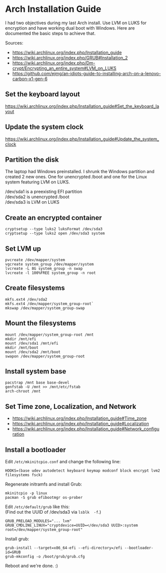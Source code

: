 # Arch Installation Guide

I had two objectives during my last Arch install. Use LVM on LUKS for encryption and have working dual boot with Windows. Here are documented the basic steps to achieve that.

Sources:
* https://wiki.archlinux.org/index.php/Installation_guide
* https://wiki.archlinux.org/index.php/GRUB#Installation_2
* https://wiki.archlinux.org/index.php/Dm-crypt/Encrypting_an_entire_system#LVM_on_LUKS
* https://github.com/ejmg/an-idiots-guide-to-installing-arch-on-a-lenovo-carbon-x1-gen-6

## Set the keyboard layout

https://wiki.archlinux.org/index.php/Installation_guide#Set_the_keyboard_layout

## Update the system clock

https://wiki.archlinux.org/index.php/Installation_guide#Update_the_system_clock

## Partition the disk

The laptop had Windows preinstalled. I shrunk the Windows partition and created 2 new ones. One for unencrypted /boot and one for the Linux system featuring LVM on LUKS.

/dev/sda1 is a preexisting EFI partition  
/dev/sda2 is unencrypted /boot  
/dev/sda3 is LVM on LUKS

## Create an encrypted container

```
cryptsetup --type luks2 luksFormat /dev/sda3
cryptsetup --type luks2 open /dev/sda3 system
```

## Set LVM up

```
pvcreate /dev/mapper/system
vgcreate system_group /dev/mapper/system
lvcreate -L 8G system_group -n swap
lvcreate -l 100%FREE system_group -n root
```

## Create filesystems

```
mkfs.ext4 /dev/sda2
mkfs.ext4 /dev/mapper/system_group-root`
mkswap /dev/mapper/system_group-swap
```

## Mount the filesystems

```
mount /dev/mapper/system_group-root /mnt
mkdir /mnt/efi
mount /dev/sda1 /mnt/efi
mkdir /mnt/boot
mount /dev/sda2 /mnt/boot
swapon /dev/mapper/system_group-root
```

## Install system base

```
pacstrap /mnt base base-devel
genfstab -U /mnt >> /mnt/etc/fstab
arch-chroot /mnt
```

## Set Time zone, Localization, and Network

* https://wiki.archlinux.org/index.php/Installation_guide#Time_zone
* https://wiki.archlinux.org/index.php/Installation_guide#Localization
* https://wiki.archlinux.org/index.php/Installation_guide#Network_configuration

## Install a bootloader

Edit `/etc/mkinitcpio.conf` and change the following line:
```
HOOKS=(base udev autodetect keyboard keymap modconf block encrypt lvm2 filesystems fsck)
```

Regenerate initramfs and install Grub:

```
mkinitcpio -p linux
pacman -S grub efibootmgr os-prober
```

Edit `/etc/default/grub` like this:  
(Find out the UUID of /dev/sda3 via `lsblk  -f`.)

```
GRUB_PRELOAD_MODULES="... lvm"
GRUB_CMDLINE_LINUX="cryptdevice=UUID=</dev/sda3 UUID>:system root=/dev/mapper/system_group-root"
```

Install grub:

```
grub-install --target=x86_64-efi --efi-directory=/efi --bootloader-id=GRUB
grub-mkconfig -o /boot/grub/grub.cfg
```

Reboot and we're done. :)

